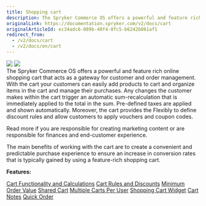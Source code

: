 ```yaml
---
title: Shopping cart
description: The Spryker Commerce OS offers a powerful and feature rich online shopping cart that acts as a gateway for customer and order management.
originalLink: https://documentation.spryker.com/v2/docs/cart
originalArticleId: ec34adc6-089b-48f4-8fc5-b6242b861af1
redirect_from:
  - /v2/docs/cart
  - /v2/docs/en/cart
---
```


<div class='feature-text'>
    <div class='feature-images'>
    <img class="light-mode" src="https://spryker.s3.eu-central-1.amazonaws.com/docs/Document+360/Capabilities+icons/light/cart.svg"/>
    <img class="dark-mode" src="https://spryker.s3.eu-central-1.amazonaws.com/docs/Document+360/Capabilities+icons/dark/cart.svg"/>
    </div>
    <div class="feature-text-wrap">
The Spryker Commerce OS offers a powerful and feature rich online shopping cart that acts as a gateway for customer and order management. With the cart your customers can easily add products to cart and organize items in the cart and manage their purchases. Any changes the customer makes within the cart trigger an automatic sum-recalculation that is immediately applied to the total in the sum. Pre-defined taxes are applied and shown automatically. Moreover, the cart provides the Flexibly to define discount rules and allow customers to apply vouchers and coupon codes.

Read more if you are responsible for creating marketing content or are responsible for finances and end-customer experience.

The main benefits of working with the cart are to create a convenient and predictable purchase experience to ensure an increase in conversion rates that is typically gained by using a feature-rich shopping cart.
</div>
</div>

**Features:**
<div>
<a class="feature-link" href="https://documentation.spryker.com/v2docs/cart-functionality-calculations">Cart Functionality and Calculations</a>   
<a class="feature-link" href="https://documentation.spryker.com/v2/docs/cart-rules-discounts">Cart Rules and Discounts</a>   
<a class="feature-link" href="https://documentation.spryker.com/v2/docs/minimum-order-value-201903">Minimum Order Value</a>   
<a class="feature-link" href="https://documentation.spryker.com/v2/docs/shared-cart">Shared Cart</a>   
<a class="feature-link" href="https://documentation.spryker.com/v2/docs/multiple-cart-per-user">Multiple Carts Per User</a>   
    <a class="feature-link" href="https://documentation.spryker.com/v2/docs/cart-widget">Shopping Cart Widget</a>  
    <a class="feature-link" href="https://documentation.spryker.com/v2/docs/cart-notes">Cart Notes</a>  
    <a class="feature-link" href="https://documentation.spryker.com/v2/docs/quick-order-201903">Quick Order</a>
    </div>
